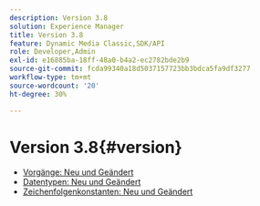 ```yaml
---
description: Version 3.8
solution: Experience Manager
title: Version 3.8
feature: Dynamic Media Classic,SDK/API
role: Developer,Admin
exl-id: e16885ba-18ff-48a0-b4a2-ec2782bde2b9
source-git-commit: fcda99340a18d5037157723bb3bdca5fa9df3277
workflow-type: tm+mt
source-wordcount: '20'
ht-degree: 30%

---
```


# Version 3.8{#version}

* [Vorgänge: Neu und Geändert](r-3-8-operations.md)
* [Datentypen: Neu und Geändert](r-3-8-types.md)
* [Zeichenfolgenkonstanten: Neu und Geändert](r-3-8-string-constants.md)
